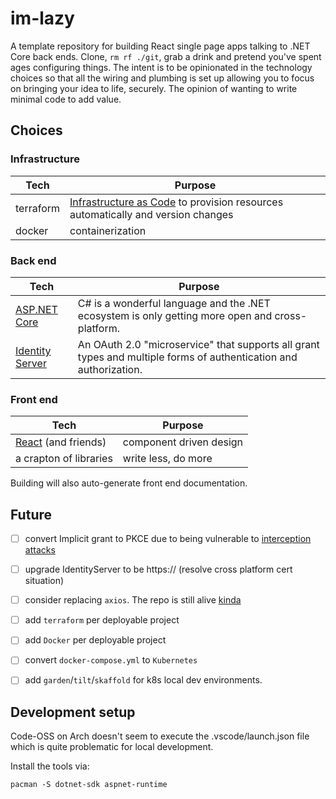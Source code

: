 # im-lazy

A template repository for building React single page apps talking to .NET Core back ends. Clone, `rm rf ./git`, grab a drink and pretend you've spent ages configuring things. The intent is to be opinionated in the technology choices so that all the wiring and plumbing is set up allowing you to focus on bringing your idea to life, securely. The opinion of wanting to write minimal code to add value.

## Choices

### Infrastructure

| Tech      | Purpose                                                                                                                                                               |
| --------- | --------------------------------------------------------------------------------------------------------------------------------------------------------------------- |
| terraform | [Infrastructure as Code](https://docs.microsoft.com/en-us/azure/devops/learn/what-is-infrastructure-as-code) to provision resources automatically and version changes |
| docker    | containerization                                                                                                                                                      |

### Back end

| Tech                                                                                                         | Purpose                                                                                                           |
| ------------------------------------------------------------------------------------------------------------ | ----------------------------------------------------------------------------------------------------------------- |
| [ASP.NET Core](https://docs.microsoft.com/en-us/aspnet/core/introduction-to-aspnet-core?view=aspnetcore-3.1) | C# is a wonderful language and the .NET ecosystem is only getting more open and cross-platform.                   |
| [Identity Server](https://identityserver4.readthedocs.io/en/latest/)                                         | An OAuth 2.0 "microservice" that supports all grant types and multiple forms of authentication and authorization. |

### Front end

| Tech                                        | Purpose                 |
| ------------------------------------------- | ----------------------- |
| [React](https://reactjs.org/) (and friends) | component driven design |
| a crapton of libraries                      | write less, do more     |


Building will also auto-generate front end documentation.



## Future

- [ ] convert Implicit grant to PKCE due to being vulnerable to [interception attacks](https://tools.ietf.org/html/rfc7636)
- [ ] upgrade IdentityServer to be https:// (resolve cross platform cert situation)
- [ ] consider replacing `axios`. The repo is still alive [kinda](https://github.com/axios/axios/issues/1965)
- [ ] add `terraform` per deployable project
- [ ] add `Docker` per deployable project
- [ ] convert `docker-compose.yml` to `Kubernetes`
- [ ] add `garden`/`tilt`/`skaffold` for k8s local dev environments.


## Development setup

Code-OSS on Arch doesn't seem to execute the .vscode/launch.json file which is quite problematic for local development.

Install the tools via:

```shell
pacman -S dotnet-sdk aspnet-runtime
```

